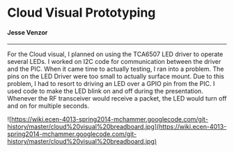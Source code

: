 # Cloud Visual Prototyping #
#### Jesse Venzor ####


---


For the Cloud visual, I planned on using the TCA6507 LED driver to operate several LEDs. I worked on I2C code for communication between the driver and the PIC. When it came time to actually testing, I ran into a problem. The pins on the LED Driver were too small to actually surface mount. Due to this problem, I had to resort to driving an LED over a GPIO pin from the PIC. I used code to make the LED blink on and off during the presentation. Whenever the RF transceiver would receive a packet, the LED would turn off and on for multiple seconds.

![https://wiki.ecen-4013-spring2014-mchammer.googlecode.com/git-history/master/cloud%20visual%20breadboard.jpg](https://wiki.ecen-4013-spring2014-mchammer.googlecode.com/git-history/master/cloud%20visual%20breadboard.jpg)

###  ###